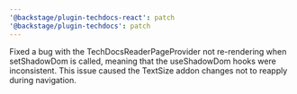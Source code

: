 ```yaml
---
'@backstage/plugin-techdocs-react': patch
'@backstage/plugin-techdocs': patch
---
```


Fixed a bug with the TechDocsReaderPageProvider not re-rendering when setShadowDom is called, meaning that the useShadowDom hooks were inconsistent. This issue caused the TextSize addon changes not to reapply during navigation.
